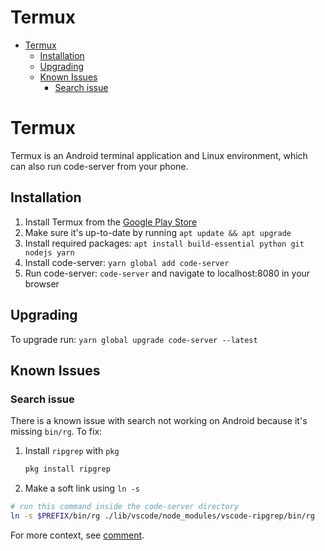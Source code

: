 <!-- START doctoc generated TOC please keep comment here to allow auto update -->
<!-- DON'T EDIT THIS SECTION, INSTEAD RE-RUN doctoc TO UPDATE -->
# Termux

- [Termux](#termux)
  - [Installation](#installation)
  - [Upgrading](#upgrading)
  - [Known Issues](#known-issues)
    - [Search issue](#search-issue)

<!-- END doctoc generated TOC please keep comment here to allow auto update -->

# Termux

Termux is an Android terminal application and Linux environment, which can also run code-server from your phone.

## Installation

1. Install Termux from the [Google Play Store](https://play.google.com/store/apps/details?id=com.termux&hl=en_US&gl=US)
2. Make sure it's up-to-date by running `apt update && apt upgrade`
3. Install required packages: `apt install build-essential python git nodejs yarn`
4. Install code-server: `yarn global add code-server`
5. Run code-server: `code-server` and navigate to localhost:8080 in your browser

## Upgrading

To upgrade run: `yarn global upgrade code-server --latest`

## Known Issues

### Search issue

There is a known issue with search not working on Android because it's missing `bin/rg`. To fix:

1. Install `ripgrep` with `pkg`
   ```sh
   pkg install ripgrep
   ```
2. Make a soft link using `ln -s`

```sh
# run this command inside the code-server directory
ln -s $PREFIX/bin/rg ./lib/vscode/node_modules/vscode-ripgrep/bin/rg
```

For more context, see [comment](https://github.com/cdr/code-server/issues/1730#issuecomment-721515979).
